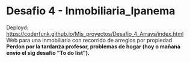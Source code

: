 # Desafio 4 - Inmobiliaria_Ipanema
Deployd: https://coderfunk.github.io/Mis_proyectos/Desafio_4_Arrays/index.html <br>
Web para una inmobiliaria con recorrido de arreglos por propiedad <br> 
<b> Perdon por la tardanza profesor, problemas de hogar (hoy o mañana envio el sig desafio "To do list"). </b>
